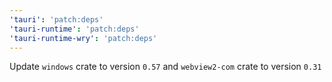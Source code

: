 ```yaml
---
'tauri': 'patch:deps'
'tauri-runtime': 'patch:deps'
'tauri-runtime-wry': 'patch:deps'
---
```


Update `windows` crate to version `0.57` and `webview2-com` crate to version `0.31`
